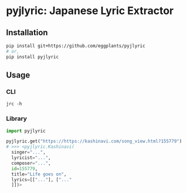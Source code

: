 # pyjlyric: Japanese Lyric Extractor

<!--
[![PyPI](
  <https://img.shields.io/pypi/v/my-best-python-project?color=blue>
  )](
  <https://pypi.org/project/my-best-python-project/>
) [![Maintainability](
  <https://api.codeclimate.com/v1/badges/e6d94059d1dc7f08d2a4/maintainability>
  )](
  <https://codeclimate.com/github/eggplants/my-best-python-project/maintainability>
) [![Release Package](
  <https://github.com/eggplants/my-best-python-project/actions/workflows/release.yml/badge.svg>
  )](
  <https://github.com/eggplants/my-best-python-project/actions/workflows/release.yml>
)

[![pre-commit.ci status](
  <https://results.pre-commit.ci/badge/github/eggplants/my-best-python-project/master.svg>
  )](
  <https://results.pre-commit.ci/latest/github/eggplants/my-best-python-project/master>
) [![pages-build-deployment](
  <https://github.com/eggplants/my-best-python-project/actions/workflows/pages/pages-build-deployment/badge.svg>
  )](
  <https://github.com/eggplants/my-best-python-project/actions/workflows/pages/pages-build-deployment>
)
-->

## Installation

```sh
pip install git+https://github.com/eggplants/pyjlyric
# or,
pip install pyjlyric
```

## Usage

### CLI

```shellsession
jrc -h
```

### Library

```python
import pyjlyric

pyjlyric.get("https://https://kashinavi.com/song_view.html?155779")
# >>> <pyjlyric.Kashinavi(
  singer="...",
  lyricist="...",
  composer="...",
  id=155779,
  title="Life goes on",
  lyrics=[["..."], ["..."
  ]])>
```
